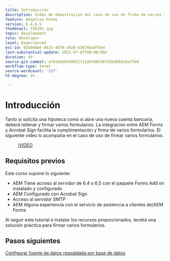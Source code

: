 ```yaml
---
title: Introducción
description: Vídeo de demostración del caso de uso de firma de varios formularios
feature: Adaptive Forms
version: 6.4,6.5
thumbnail: 330165.jpg
topic: Development
role: Developer
level: Experienced
exl-id: 0260d4b6-8615-4d78-a920-b36766a0f8e9
last-substantial-update: 2021-07-07T00:00:00Z
duration: 43
source-git-commit: af928e60410022f12207082467d3bd9b818af59d
workflow-type: tm+mt
source-wordcount: '127'
ht-degree: 3%

---
```


# Introducción

Tanto si solicita una hipoteca como si abre una nueva cuenta bancaria, deberá rellenar y firmar varios formularios. La integración entre AEM Forms y Acrobat Sign facilita la cumplimentación y firma de varios formularios.
El siguiente vídeo lo acompaña en el caso de uso de firmar varios formularios.

>[!VIDEO](https://video.tv.adobe.com/v/330165?quality=12&learn=on)

## Requisitos previos

Este curso supone lo siguiente:

* AEM Tiene acceso al servidor de 6.4 o 6.5 con el paquete Forms Add on instalado y configurado
* AEM Configurado con Acrobat Sign
* Acceso al servidor SMTP
* AEM Alguna experiencia con el servicio de asistencia a clientes de/AEM Forms

Al seguir este tutorial e instalar los recursos proporcionados, tendrá una solución práctica para firmar varios formularios.

## Pasos siguientes

[Configurar fuente de datos respaldada por base de datos](./configure-data-source.md)
